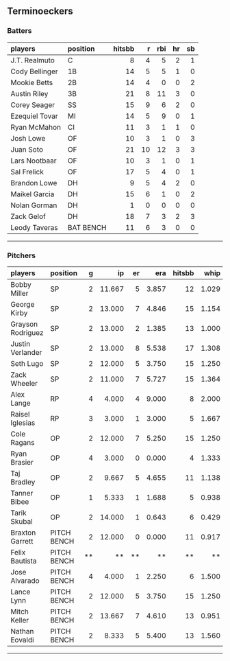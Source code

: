 ## Terminoeckers

### Batters

 
|players        |position  | hitsbb|  r| rbi| hr| sb| 
|:--------------|:---------|------:|--:|---:|--:|--:| 
|J.T. Realmuto  |C         |      8|  4|   5|  2|  1| 
|Cody Bellinger |1B        |     14|  5|   5|  1|  0| 
|Mookie Betts   |2B        |     14|  4|   0|  0|  2| 
|Austin Riley   |3B        |     21|  8|  11|  3|  0| 
|Corey Seager   |SS        |     15|  9|   6|  2|  0| 
|Ezequiel Tovar |MI        |     14|  5|   9|  0|  1| 
|Ryan McMahon   |CI        |     11|  3|   1|  1|  0| 
|Josh Lowe      |OF        |     10|  3|   1|  0|  3| 
|Juan Soto      |OF        |     21| 10|  12|  3|  3| 
|Lars Nootbaar  |OF        |     10|  3|   1|  0|  1| 
|Sal Frelick    |OF        |     17|  5|   4|  0|  1| 
|Brandon Lowe   |DH        |      9|  5|   4|  2|  0| 
|Maikel Garcia  |DH        |     15|  6|   1|  0|  2| 
|Nolan Gorman   |DH        |      1|  0|   0|  0|  0| 
|Zack Gelof     |DH        |     18|  7|   3|  2|  3| 
|Leody Taveras  |BAT BENCH |     11|  6|   3|  0|  0| 

* * *

### Pitchers

 
|players           |position    |  g|     ip| er|   era| hitsbb|  whip| so|  w| sv| 
|:-----------------|:-----------|--:|------:|--:|-----:|------:|-----:|--:|--:|--:| 
|Bobby Miller      |SP          |  2| 11.667|  5| 3.857|     12| 1.029| 14|  1|  0| 
|George Kirby      |SP          |  2| 13.000|  7| 4.846|     15| 1.154| 10|  1|  0| 
|Grayson Rodriguez |SP          |  2| 13.000|  2| 1.385|     13| 1.000| 14|  1|  0| 
|Justin Verlander  |SP          |  2| 13.000|  8| 5.538|     17| 1.308| 12|  0|  0| 
|Seth Lugo         |SP          |  2| 12.000|  5| 3.750|     15| 1.250| 14|  1|  0| 
|Zack Wheeler      |SP          |  2| 11.000|  7| 5.727|     15| 1.364|  9|  1|  0| 
|Alex Lange        |RP          |  4|  4.000|  4| 9.000|      8| 2.000|  4|  1|  1| 
|Raisel Iglesias   |RP          |  3|  3.000|  1| 3.000|      5| 1.667|  4|  1|  1| 
|Cole Ragans       |OP          |  2| 12.000|  7| 5.250|     15| 1.250| 12|  1|  0| 
|Ryan Brasier      |OP          |  4|  3.000|  0| 0.000|      4| 1.333|  3|  0|  0| 
|Taj Bradley       |OP          |  2|  9.667|  5| 4.655|     11| 1.138| 13|  0|  0| 
|Tanner Bibee      |OP          |  1|  5.333|  1| 1.688|      5| 0.938|  4|  0|  0| 
|Tarik Skubal      |OP          |  2| 14.000|  1| 0.643|      6| 0.429| 19|  2|  0| 
|Braxton Garrett   |PITCH BENCH |  2| 12.000|  0| 0.000|     11| 0.917| 14|  1|  0| 
|Felix Bautista    |PITCH BENCH | **|     **| **|    **|     **|    **| **| **| **| 
|Jose Alvarado     |PITCH BENCH |  4|  4.000|  1| 2.250|      6| 1.500|  7|  0|  2| 
|Lance Lynn        |PITCH BENCH |  2| 12.000|  5| 3.750|     15| 1.250|  9|  2|  0| 
|Mitch Keller      |PITCH BENCH |  2| 13.667|  7| 4.610|     13| 0.951| 13|  2|  0| 
|Nathan Eovaldi    |PITCH BENCH |  2|  8.333|  5| 5.400|     13| 1.560|  6|  0|  0| 


* * *


